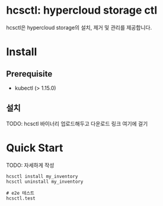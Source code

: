 # hcsctl: hypercloud storage ctl
hcsctl은 hypercloud storage의 설치, 제거 및 관리를 제공합니다.

# Install
## Prerequisite
- kubectl (> 1.15.0)

## 설치
TODO: hcsctl 바이너리 업로드해두고 다운로드 링크 여기에 걸기


# Quick Start
TODO: 자세하게 작성

```shell
hcsctl install my_inventory
hcsctl uninstall my_inventory

# e2e 테스트
hcsctl.test
```
